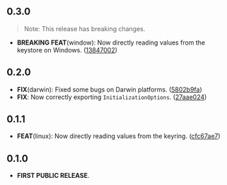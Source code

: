 ## 0.3.0

> Note: This release has breaking changes.

 - **BREAKING** **FEAT**(window): Now directly reading values from the keystore on Windows. ([13847002](https://github.com/Skyost/SimpleSecureStorage/commit/13847002bd7a4561e4484326b520a646ea473125))

## 0.2.0

 - **FIX**(darwin): Fixed some bugs on Darwin platforms. ([5802b9fa](https://github.com/Skyost/SimpleSecureStorage/commit/5802b9fa043c2891c494534170a6d72ea5d63888))
 - **FIX**: Now correctly exporting `InitializationOptions`. ([27aae024](https://github.com/Skyost/SimpleSecureStorage/commit/27aae0247381d0ba8b6e2c18db946d75d8111695))

## 0.1.1

- **FEAT**(linux): Now directly reading values from the keyring. ([cfc67ae7](https://github.com/Skyost/SimpleSecureStorage/commit/cfc67ae736846f674ac4dc1551356b2fba788789))

## 0.1.0

 - **FIRST PUBLIC RELEASE**.
